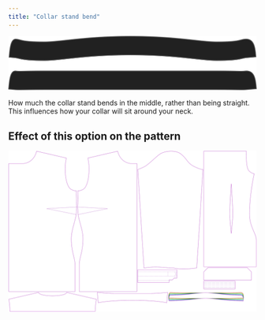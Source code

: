 ```yaml
---
title: "Collar stand bend"
---
```


![Collarstand bend](collarstandbend.svg)

How much the collar stand bends in the middle, rather than being straight. This influences how your collar will sit around your neck.

## Effect of this option on the pattern

![This image shows the effect of this option by superimposing several variants that have a different value for this option](simone_collarstandbend_sample.svg "Effect of this option on the pattern")
